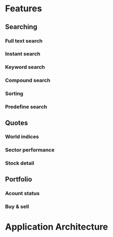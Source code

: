 # Features

## Searching

### Full text search

### Instant search

### Keyword search

### Compound search

### Sorting

### Predefine search

## Quotes

### World indices

### Sector performance

### Stock detail


## Portfolio

### Acount status

### Buy & sell

# Application Architecture

